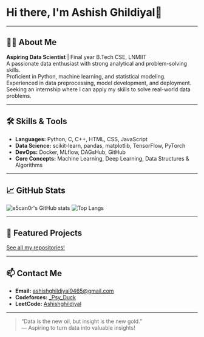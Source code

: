 # Hi there, I'm Ashish Ghildiyal👋



---

## 👨‍🎓 About Me

**Aspiring Data Scientist** | Final year B.Tech CSE, LNMIIT  
A passionate data enthusiast with strong analytical and problem-solving skills.  
Proficient in Python, machine learning, and statistical modeling.  
Experienced in data preprocessing, model development, and deployment.  
Seeking an internship where I can apply my skills to solve real-world data problems.

---

## 🛠️ Skills & Tools

- **Languages:** Python, C, C++, HTML, CSS, JavaScript
- **Data Science:** scikit-learn, pandas, matplotlib, TensorFlow, PyTorch
- **DevOps:** Docker, MLflow, DAGsHub, GitHub
- **Core Concepts:** Machine Learning, Deep Learning, Data Structures & Algorithms

---

## 📈 GitHub Stats

![e5can0r's GitHub stats](https://github-readme-stats.vercel.app/api?username=e5can0r&show_icons=true&theme=radical)
![Top Langs](https://github-readme-stats.vercel.app/api/top-langs/?username=e5can0r&layout=compact&theme=radical)

---

## 🚀 Featured Projects

[See all my repositories!](https://github.com/e5can0r?tab=repositories)

---

## 📫 Contact Me

- **Email:** ashishghildiyal9465@gmail.com
- **Codeforces:** [_Psy_Duck](https://codeforces.com/profile/_Psy_Duck)
- **LeetCode:** [Ashishghildiyal](https://leetcode.com/u/Ashishghildiyal/)

---

> “Data is the new oil, but insight is the new gold.”  
> — Aspiring to turn data into valuable insights!
